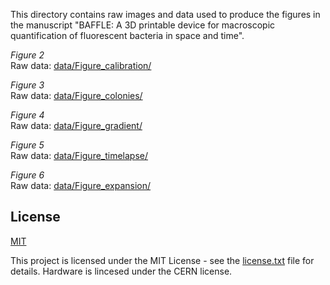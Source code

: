 This directory contains raw images and data used to produce the figures in the manuscript "BAFFLE: A 3D printable device for macroscopic quantification of fluorescent bacteria in space and time".

*Figure 2* <br/>
Raw data: [data/Figure_calibration/](../data/Figure_calibration/)

*Figure 3* <br/>
Raw data: [data/Figure_colonies/](../data/Figure_colonies/)

*Figure 4* <br/>
Raw data: [data/Figure_gradient/](../data/Figure_gradient/)

*Figure 5* <br/>
Raw data: [data/Figure_timelapse/](../data/Figure_timelapse/)

*Figure 6* <br/>
Raw data: [data/Figure_expansion/](../data/Figure_expansion/)



## License

[MIT](https://choosealicense.com/licenses/mit/)

This project is licensed under the MIT License - see the [license.txt](../license.txt) file for details. Hardware is lincesed under the CERN license.
